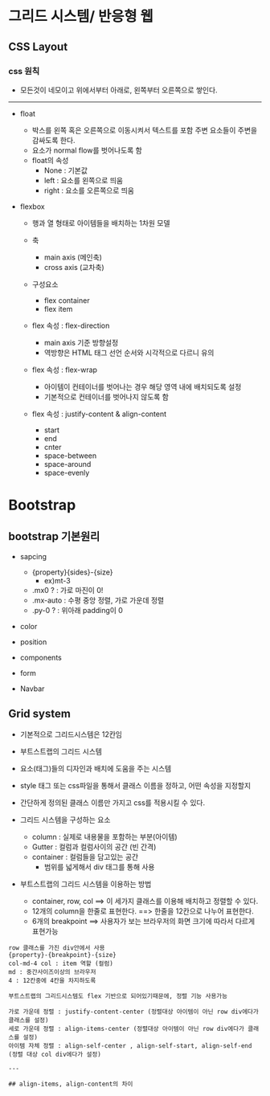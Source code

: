 # __그리드 시스템/ 반응형 웹__

## __CSS Layout__

### css 원칙
- 모든것이 네모이고 위에서부터 아래로, 왼쪽부터 오른쪽으로 쌓인다.
---

- float
    - 박스를 왼쪽 혹은 오른쪽으로 이동시켜서 텍스트를 포함 주변 요소들이 주변을 감싸도록 한다.
    - 요소가 normal flow를 벗어나도록 함
    - float의 속성
        - None : 기본값
        - left : 요소를 왼쪽으로 띄움
        - right : 요소를 오른쪽으로 띄움


- flexbox
    - 행과 열 형태로 아이템들을 배치하는 1차원 모델
    - 축
        - main axis (메인축)
        - cross axis (교차축)
    - 구성요소
        - flex container
        - flex item

    - flex 속성 : flex-direction
        - main axis 기준 방향설정
        - 역방향은 HTML 태그 선언 순서와 시각적으로 다르니 유의

    - flex 속성 : flex-wrap
        - 아이템이 컨테이너를 벗어나는 경우 해당 영역 내에 배치되도록 설정
        - 기본적으로 컨테이너를 벗어나지 않도록 함
    - flex 속성 : justify-content & align-content
        - start
        - end
        - cnter
        - space-between
        - space-around
        - space-evenly


# __Bootstrap__

## __bootstrap 기본원리__

- sapcing
    - {property}{sides}-{size}
        - ex)mt-3
    - .mx0 ? : 가로 마진이 0!
    - .mx-auto : 수평 중앙 정렬, 가로 가운데 정렬
    - .py-0 ? : 위아래 padding이 0

- color
- position
- components
- form
- Navbar


## __Grid system__

- 기본적으로 그리드시스템은 12칸임
- 부트스트랩의 그리드 시스템
- 요소(태그)들의 디자인과 배치에 도움을 주는 시스템
- style 태그 또는 css파일을 통해서 클래스 이름을 정하고, 어떤 속성을 지정할지
- 간단하게 정의된 클래스 이름만 가지고 css를 적용시킬 수 있다.
- 그리드 시스템을 구성하는 요소
    - column : 실제로 내용물을 포함하는 부분(아이템)
    - Gutter : 컬럼과 컬럼사이의 공간 (빈 간격)
    - container : 컬럼들을 담고있는 공간
        - 범위를 넓게해서 div 태그를 통해 사용

- 부트스트랩의 그리드 시스템을 이용하는 방법
    - container, row, col ==> 이 세가지 클래스를 이용해 배치하고 정렬할 수 있다.
    - 12개의 column을 한줄로 표현한다. ==> 한줄을 12칸으로 나누어 표현한다.
    - 6개의 breakpoint ==> 사용자가 보는 브라우저의 화면 크기에 따라서 다르게 표현가능

```
row 클래스를 가진 div안에서 사용
{property}-{breakpoint}-{size}
col-md-4 col : item 역할 (컬럼)
md : 중간사이즈이상의 브라우저
4 : 12칸중에 4칸을 차지하도록

부트스트랩의 그리드시스템도 flex 기반으로 되어있기때문에, 정렬 기능 사용가능

가로 가운데 정렬 : justify-content-center (정렬대상 아이템이 아닌 row div에다가 클래스를 설정)
세로 가운데 정렬 : align-items-center (정렬대상 아이템이 아닌 row div에다가 클래스를 설정)
아이템 자체 정렬 : align-self-center , align-self-start, align-self-end (정렬 대상 col div에다가 설정)
```
    ---

    ## align-items, align-content의 차이


